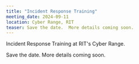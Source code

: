 ```yaml
---
title: "Incident Response Training"
meeting_date: 2024-09-11
location: Cyber Range, RIT
teaser: Save the date.  More details coming soon.
---
```

Incident Response Training at RIT's Cyber Range.

Save the date.  More details coming soon.
